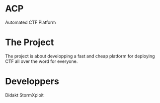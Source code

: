 # ACP

Automated CTF Platform

# The Project

The project is about developping a fast and cheap platform for deploying CTF all over the word for everyone.

# Developpers

Didakt
StormXploit
